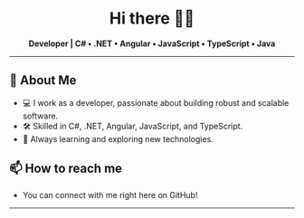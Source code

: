 <h1 align="center">Hi there 👋👋</h1>

<p align="center">
  <b>Developer | C# • .NET • Angular • JavaScript • TypeScript • Java</b>
</p>

---

## 🚀 About Me

- 💻 I work as a developer, passionate about building robust and scalable software.
- 🛠️ Skilled in C#, .NET, Angular, JavaScript, and TypeScript.
- 🌱 Always learning and exploring new technologies.

## 📫 How to reach me

- You can connect with me right here on GitHub!

---

<!--
Feel free to add more sections like "Projects", "Blog Posts", or "Achievements" as you grow your profile!
-->
